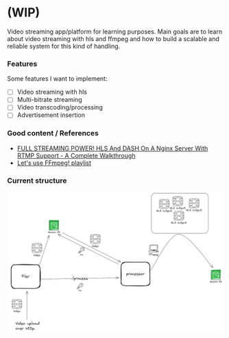 # (WIP)

Video streaming app/platform for learning purposes.
Main goals are to learn about video streaming with hls and ffmpeg and how to build a scalable and reliable system for this kind of handling.

### Features
Some features I want to implement:
- [ ] Video streaming with hls
- [ ] Multi-bitrate streaming
- [ ] Video transcoding/processing
- [ ] Advertisement insertion

### Good content / References
- [FULL STREAMING POWER! HLS And DASH On A Nginx Server With RTMP Support - A Complete Walkthrough](https://youtu.be/zOPu26W48AA)
- [Let's use FFmpeg! playlist](https://youtube.com/playlist?list=PLOQsURf6CFX1A_Cpxc-0rydtyO5gD6DrY&si=fcXsum_6Zo1alJfu)

### Current structure
![Current structure](.github/images/draw.png)
